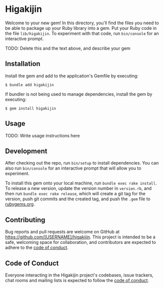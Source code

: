 # Higakijin

Welcome to your new gem! In this directory, you'll find the files you need to be able to package up your Ruby library into a gem. Put your Ruby code in the file `lib/higakijin`. To experiment with that code, run `bin/console` for an interactive prompt.

TODO: Delete this and the text above, and describe your gem

## Installation

Install the gem and add to the application's Gemfile by executing:

    $ bundle add higakijin

If bundler is not being used to manage dependencies, install the gem by executing:

    $ gem install higakijin

## Usage

TODO: Write usage instructions here

## Development

After checking out the repo, run `bin/setup` to install dependencies. You can also run `bin/console` for an interactive prompt that will allow you to experiment.

To install this gem onto your local machine, run `bundle exec rake install`. To release a new version, update the version number in `version.rb`, and then run `bundle exec rake release`, which will create a git tag for the version, push git commits and the created tag, and push the `.gem` file to [rubygems.org](https://rubygems.org).

## Contributing

Bug reports and pull requests are welcome on GitHub at https://github.com/[USERNAME]/higakijin. This project is intended to be a safe, welcoming space for collaboration, and contributors are expected to adhere to the [code of conduct](https://github.com/[USERNAME]/higakijin/blob/master/CODE_OF_CONDUCT.md).

## Code of Conduct

Everyone interacting in the Higakijin project's codebases, issue trackers, chat rooms and mailing lists is expected to follow the [code of conduct](https://github.com/[USERNAME]/higakijin/blob/master/CODE_OF_CONDUCT.md).
